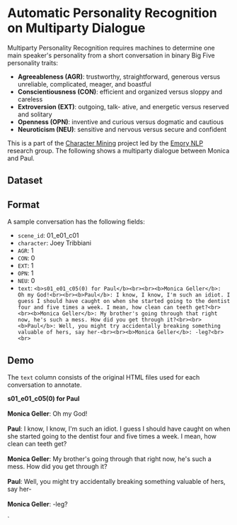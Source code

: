 # Automatic Personality Recognition on Multiparty Dialogue

Multiparty Personality Recognition requires machines to determine one main speaker's personality from a short conversation in binary Big Five personality traits:
  - **Agreeableness (AGR)**: trustworthy, straightforward, generous versus unreliable, complicated, meager, and boastful
  - **Conscientiousness (CON)**: efficient and organized versus sloppy and careless
  - **Extroversion (EXT)**:  outgoing, talk- ative, and energetic versus reserved and solitary
  - **Openness (OPN)**: inventive and curious versus dogmatic and cautious
  - **Neuroticism (NEU)**: sensitive and nervous versus secure and confident

This is a part of the [Character Mining](../../../character-mining) project led by the [Emory NLP](http://nlp.mathcs.emory.edu) research group.
The following shows a multiparty dialogue between Monica and Paul. 

## Dataset

## Format
A sample conversation has the following fields:
  - `scene_id`: 01_e01_c01
  - `character`: Joey Tribbiani
  - `AGR`: 1
  - `CON`: 0 
  - `EXT`: 1  
  - `OPN`: 1  
  - `NEU`: 0
  - `text`: `<b>s01_e01_c05(0) for Paul</b><br><br><b>Monica Geller</b>: Oh my God!<br><br><b>Paul</b>: I know, I know, I'm such an idiot. I guess I should have caught on when she started going to the dentist four and five times a week. I mean, how clean can teeth get?<br><br><b>Monica Geller</b>: My brother's going through that right now, he's such a mess. How did you get through it?<br><br><b>Paul</b>: Well, you might try accidentally breaking something valuable of hers, say her-<br><br><b>Monica Geller</b>: -leg?<br><br>
`

## Demo 
The `text` column consists of the original HTML files used for each conversation to annotate. 

<b>s01_e01_c05(0) for Paul</b><br><br><b>Monica Geller</b>: Oh my God!<br><br><b>Paul</b>: I know, I know, I'm such an idiot. I guess I should have caught on when she started going to the dentist four and five times a week. I mean, how clean can teeth get?<br><br><b>Monica Geller</b>: My brother's going through that right now, he's such a mess. How did you get through it?<br><br><b>Paul</b>: Well, you might try accidentally breaking something valuable of hers, say her-<br><br><b>Monica Geller</b>: -leg?<br><br>
`

